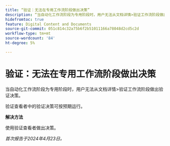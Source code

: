 ```yaml
---
title: “验证：无法在专用工作流阶段做出决策”
description: “当自动化工作流阶段为专用阶段时，用户无法从文档详情>验证工作流阶段做出验证决策。 有变通方法可用。"
hidefromtoc: true
feature: Digital Content and Documents
source-git-commit: 051c814c32a75b6f2b51011166a78048d2cd5c2d
workflow-type: tm+mt
source-wordcount: '84'
ht-degree: 5%

---
```



# 验证：无法在专用工作流阶段做出决策

当自动化工作流阶段为专用阶段时，用户无法从文档详情>验证工作流阶段做出验证决策。

验证查看者中的验证决策可按预期运行。

**解决方法**

使用验证查看者做出决策。

_首次报告于2024年4月23日。_
